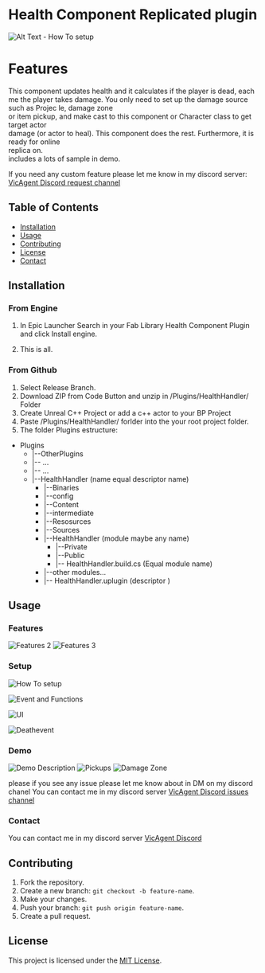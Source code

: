 # Health Component Replicated plugin


![Alt Text - How To setup](/DOC/Slide1_title.JPG)

# Features
This component updates health and it calculates if the player is dead, each me the player 
takes damage. You only need to set up the damage source such as Projec le, damage zone  
or item pickup, and make cast to this component or Character class to get target actor  
damage (or actor to heal). This component does the rest. Furthermore, it is ready for online  
replica on.   
includes a lots of sample in demo.

If you need any custom feature please let me know in my discord server:
[VicAgent Discord request channel](https://discord.gg/Vcp8pPQ2) 

## Table of Contents
- [Installation](#installation)
- [Usage](#usage)
- [Contributing](#contributing)
- [License](#license)
- [Contact](#contact)


## Installation
### From Engine
1. In Epic Launcher Search in your Fab Library Health Component Plugin and click Install engine.

2. This is all.

### From Github
1. Select Release Branch.
2. Download ZIP from Code Button and unzip in /Plugins/HealthHandler/ Folder
3. Create Unreal C++ Project or add a c++ actor to your BP Project
4. Paste  /Plugins/HealthHandler/  forlder into the your root project folder.
5. The folder Plugins  estructure: 

- Plugins
    - |--OtherPlugins
    - |-- ...
    - |-- ...
    - |--HealthHandler (name equal descriptor name)
        - |--Binaries
        - |--config
        - |--Content
        - |--intermediate
        - |--Resosurces
        - |--Sources
        - |--HealthHandler (module maybe any name)
            - |--Private
            - |--Public
            - |-- HealthHandler.build.cs (Equal module name)
        - |--other modules…
        - |-- HealthHandler.uplugin  (descriptor )
## Usage
### Features 
![Features 2](/DOC/Slide2_Features.JPG)
![Features 3](/DOC/Slide3_Features.JPG)
### Setup
![How To setup](/DOC/Slide4_Setup.JPG)

![Event and Functions](/DOC/Slide5_EventFunc.JPG)

![UI](/DOC/Slide6_UI.JPG)

![Deathevent](/DOC/Slide7_Deathevent.JPG)


### Demo

![Demo Description](/DOC/Slide8_Demo.JPG)
![Pickups](/DOC/Slide9_Pickups.JPG)
![Damage Zone](/DOC/Slide10_DPS.JPG)

please if you see any issue please let me know about in DM on my discord chanel
You can contact me  in my discord server [VicAgent Discord issues channel](https://discord.gg/TGQzgzC6) 

### Contact

You can contact me  in my discord server [VicAgent Discord ](https://discord.gg/Kkn9bJKr) 


## Contributing
1. Fork the repository.
2. Create a new branch: `git checkout -b feature-name`.
3. Make your changes.
4. Push your branch: `git push origin feature-name`.
5. Create a pull request.

## License
This project is licensed under the [MIT License](https://mit-license.org/).

